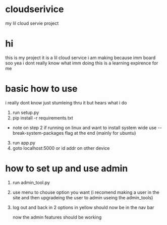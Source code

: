# cloudserivice
my lil cloud servie project

# hi
this is my project it is a lil cloud service i am making because imm board
soo yea 
i dont really know what imm doing this is a learning expirence for me


# basic how to use
i really dont know just stumleing thru it but hears what i do
1. run setup.py
2. pip install -r requirements.txt
 - note on step 2 if running on linux and want to install system wide use --break-system-packages flag at the end (mainly for ubuntu)
3. run app.py
4. goto localhost:5000 or id addr on other device


# how to set up and use admin
1. run admin_tool.py
2. use menu to chouse option you want (i recomend making a user in the site and then upgradeing the user to admin useing the admin_tools)
3. log out and back in 2 options in yellow should now be in the nav bar

   now the admin features should be working
